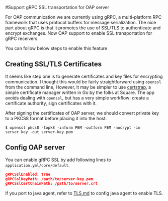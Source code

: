 #Support gRPC SSL transportation for OAP server

For OAP communication we are currently using gRPC, a multi-platform RPC framework that uses protocol buffers for
message serialization. The nice part about gRPC is that it promotes the use of SSL/TLS to authenticate and encrypt
exchanges. Now OAP support to enable SSL transportation for gRPC receivers.

You can follow below steps to enable this feature

## Creating SSL/TLS Certificates

It seems like step one is to generate certificates and key files for encrypting communication. I thought this would be
fairly straightforward using `openssl` from the command line, However, it may be simpler to use
[certstrap](https://github.com/square/certstrap), a simple certificate manager written in Go by the folks at Square.
The app avoids dealing with `openssl`, but has a very simple workflow: create a certificate authority, sign certificates
with it.

After signing the certificates of OAP server, we should convert private key to a PKCS8 format before placing it into the host.

```
$ openssl pkcs8 -topk8 -inform PEM -outform PEM -nocrypt -in server.key -out server-key.pem
```

## Config OAP server 

You can enable gRPC SSL by add following lines to `application.yml/core/default`.
```json
gRPCSslEnabled: true
gRPCSslKeyPath: /path/to/server-key.pem
gRPCSslCertChainPath: /path/to/server.crt
```

If you port to java agent, refer to [TLS.md](../service-agent/java-agent/TLS.md) to config java agent to enable TLS.

